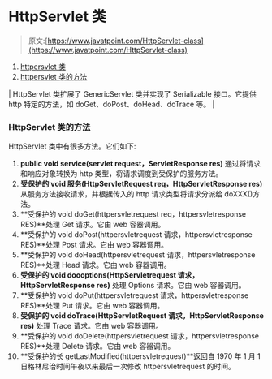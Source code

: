 # HttpServlet 类

> 原文:[https://www.javatpoint.com/HttpServlet-class](https://www.javatpoint.com/HttpServlet-class)

1.  [httpersvlet 类](#)
2.  [httpersvlet 类的方法](#httpservletmethods)

| HttpServlet 类扩展了 GenericServlet 类并实现了 Serializable 接口。它提供 http 特定的方法，如 doGet、doPost、doHead、doTrace 等。 |

### HttpServlet 类的方法

HttpServlet 类中有很多方法。它们如下:

1.  **public void service(servlet request，ServletResponse res)** 通过将请求和响应对象转换为 http 类型，将请求调度到受保护的服务方法。
2.  **受保护的 void 服务(HttpServletRequest req，HttpServletResponse res)** 从服务方法接收请求，并根据传入的 http 请求类型将请求分派给 doXXX()方法。
3.  **受保护的 void doGet(httpersvletrequest req，httpersvletresponse RES)**处理 Get 请求。它由 web 容器调用。
4.  **受保护的 void doPost(httpersvletrequest 请求，httpersvletresponse RES)**处理 Post 请求。它由 web 容器调用。
5.  **受保护的 void doHead(httpersvletrequest 请求，httpersvletresponse RES)**处理 Head 请求。它由 web 容器调用。
6.  **受保护的 void doooptions(HttpServletrequest 请求，HttpServletResponse res)** 处理 Options 请求。它由 web 容器调用。
7.  **受保护的 void doPut(httpersvletrequest 请求，httpersvletresponse RES)**处理 Put 请求。它由 web 容器调用。
8.  **受保护的 void doTrace(HttpServletRequest 请求，HttpServletResponse res)** 处理 Trace 请求。它由 web 容器调用。
9.  **受保护的 void doDelete(httpersvletrequest 请求，httpersvletresponse RES)**处理 Delete 请求。它由 web 容器调用。
10.  **受保护的长 getLastModified(httpersvletrequest)**返回自 1970 年 1 月 1 日格林尼治时间午夜以来最后一次修改 httpersvletrequest 的时间。